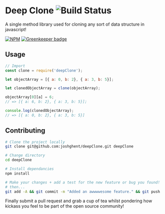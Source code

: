 # Deep Clone ![Build Status](https://travis-ci.org/joshghent/deepClone.svg?branch=master)

A single method library used for cloning any sort of data structure in javascript!

[![NPM](https://nodei.co/npm/clonedeep.png?downloads=true&downloadRank=true&stars=true)](https://nodei.co/npm/clonedeep/) [![Greenkeeper badge](https://badges.greenkeeper.io/joshghent/deepClone.svg)](https://greenkeeper.io/)

## Usage
```js
// Import
const clone = require('deepClone');

let objectArray = [{ a: 0, b: 2}, { a: 3, b: 5}];

let clonedObjectArray = clone(objectArray);

objectArray[0][a] = 6;
// => [{ a: 6, b: 2}, { a: 3, b: 5}];

console.log(clonedObjectArray);
// => [{ a: 0, b: 2}, { a: 3, b: 5}]
```

## Contributing
``` bash
# Clone the project locally 
git clone git@github.com:joshghent/deepClone.git deepClone

# Change directory
cd deepClone

# Install dependancies
npm install

# Make your changes + add a test for the new feature or bug you found!
# then...
git add -A && git commit -m "Added an awwwwesome feature." && git push origin master
```
Finally submit a pull request and grab a cup of tea whilst pondering how kickass you feel to be part of the open source community!